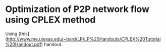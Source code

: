 Optimization of P2P network flow using CPLEX method
========

Using [this] (http://www.me.utexas.edu/~bard/LP/LP%20Handouts/CPLEX%20Tutorial%20Handout.pdf) handout.